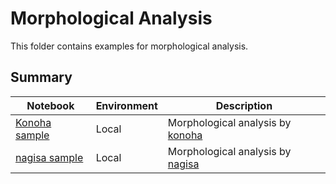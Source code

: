 # Morphological Analysis

This folder contains examples for morphological analysis.

## Summary

|Notebook|Environment|Description| 
|---|---|---|
|[Konoha sample](konoha_sample.py)|Local| Morphological analysis by [konoha](https://github.com/himkt/konoha) |
|[nagisa sample](nagisa_sample.py)|Local| Morphological analysis by [nagisa](https://github.com/taishi-i/nagisa) |
